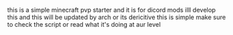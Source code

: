 this is a simple minecraft pvp starter and it is for dicord mods
illl develop this and this will be updated by arch or its dericitive
this is simple make sure to check the script or  read what it's doing at aur level